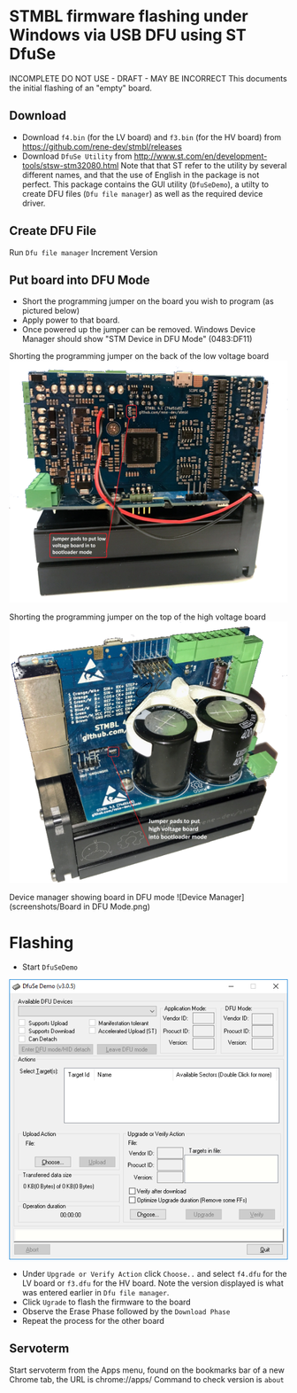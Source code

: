 # STMBL firmware flashing under Windows via USB DFU using ST DfuSe
INCOMPLETE DO NOT USE - DRAFT - MAY BE INCORRECT
This documents the initial flashing of an "empty" board.
## Download
- Download `f4.bin` (for the LV board) and `f3.bin` (for the HV board) from https://github.com/rene-dev/stmbl/releases
- Download `DfuSe Utility` from http://www.st.com/en/development-tools/stsw-stm32080.html 
Note that that ST refer to the utility by several different names, and that the use of English in the package is not perfect. This package contains the GUI utility (`DfuSeDemo`), a utilty to create DFU files (`Dfu file manager`) as well as the required device driver.
## Create DFU File
Run `Dfu file manager`
Increment Version
## Put board into DFU Mode
- Short the programming jumper on the board you wish to program (as pictured below)
- Apply power to that board.
- Once powered up the jumper can be removed. Windows Device Manager should show "STM Device in DFU Mode" (0483:DF11)

Shorting the programming jumper on the back of the low voltage board 
![Screenshot of `STMBL4.1_Low Voltage_Bootloader Jumper pads`](screenshots/STMBL4.1_LV_BL_J.png)	

Shorting the programming jumper on the top of the high voltage board 
![Screenshot of `STMBL4.1_High Voltage_Bootloader Jumper pads`](screenshots/STMBL4.1_HV_BL_J.png)	

Device manager showing board in DFU mode
![Device Manager](screenshots/Board in DFU Mode.png)

# Flashing

- Start `DfuSeDemo`

![Screenshot of `DfUse`](screenshots/DfuSe.png)

- Under `Upgrade or Verify Action` click `Choose..` and select `f4.dfu` for the LV board or `f3.dfu` for the HV board. Note the version displayed is what was entered earlier in `Dfu file manager`.
- Click `Ugrade` to flash the firmware to the board
- Observe the Erase Phase followed by the `Download Phase`
- Repeat the process for the other board
## Servoterm
Start servoterm from the Apps menu, found on the bookmarks bar of a new Chrome tab, the URL is chrome://apps/
Command to check version is `about`

